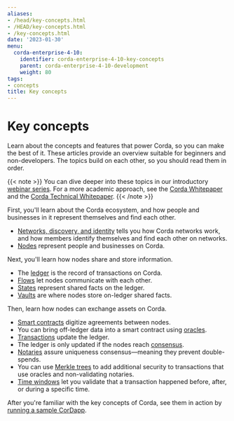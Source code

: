 ```yaml
---
aliases:
- /head/key-concepts.html
- /HEAD/key-concepts.html
- /key-concepts.html
date: '2023-01-30'
menu:
  corda-enterprise-4-10:
    identifier: corda-enterprise-4-10-key-concepts
    parent: corda-enterprise-4-10-development
    weight: 80
tags:
- concepts
title: Key concepts
---
```




# Key concepts

Learn about the concepts and features that power Corda, so you can make the best of it. These articles provide an overview suitable for beginners and non-developers. The topics build on each other, so you should read them in order.

{{< note >}}
You can dive deeper into these topics in our introductory [webinar series](key-concepts-webinars.md). For a more academic approach, see the [Corda Whitepaper](https://www.r3.com/white-papers/the-corda-platform-an-introduction-whitepaper/) and the [Corda Technical Whitepaper](https://www.r3.com/white-papers/corda-technical-whitepaper/).
{{< /note >}}

First, you'll learn about the Corda ecosystem, and how people and businesses in it represent themselves and find each other.

* [Networks, discovery, and identity](key-concepts-ecosystem.md) tells you how Corda networks work, and how members identify themselves and find each other on networks.
* [Nodes](key-concepts-node.md) represent people and businesses on Corda.

Next, you'll learn how nodes share and store information.

* The [ledger](key-concepts-ledger.md) is the record of transactions on Corda.
* [Flows](key-concepts-flows.md) let nodes communicate with each other.
* [States](key-concepts-states.md) represent shared facts on the ledger.
* [Vaults](key-concepts-vault.md) are where nodes store on-ledger shared facts.

Then, learn how nodes can exchange assets on Corda.
* [Smart contracts](key-concepts-contracts.md) digitize agreements between nodes.
* You can bring off-ledger data into a smart contract using [oracles](key-concepts-oracles.md).
* [Transactions](key-concepts-transactions.md) update the ledger.
* The ledger is only updated if the nodes reach [consensus](key-concepts-consensus.md).
* [Notaries](key-concepts-notaries.md) assure uniqueness consensus—meaning they prevent double-spends.
* You can use [Merkle trees](key-concepts-tearoffs.md) to add additional security to transactions that use oracles and non-validating notaries.
* [Time windows](key-concepts-time-windows.md) let you validate that a transaction happened before, after, or during a specific time.

After you're familiar with the key concepts of Corda, see them in action by [running a sample CorDapp](tutorial-cordapp.md).




